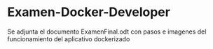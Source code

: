 # Examen-Docker-Developer

Se adjunta el documento ExamenFinal.odt con pasos e imagenes del funcionamiento del aplicativo dockerizado
